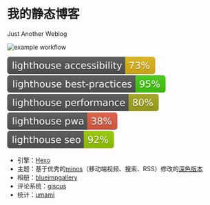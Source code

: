 # 我的静态博客

Just Another Weblog

![example workflow](https://github.com/mykonakona/mykonakona.github.io/actions/workflows/github-actions.yml/badge.svg)

[![Lighthouse Accessibility Badge](./source/images/test_results/lighthouse_accessibility.svg)](https://github.com/emazzotta/lighthouse-badges)
[![Lighthouse Best Practices Badge](./source/images/test_results/lighthouse_best-practices.svg)](https://github.com/emazzotta/lighthouse-badges)
[![Lighthouse Performance Badge](./source/images/test_results/lighthouse_performance.svg)](https://github.com/emazzotta/lighthouse-badges)
[![Lighthouse PWA Badge](./source/images/test_results/lighthouse_pwa.svg)](https://github.com/emazzotta/lighthouse-badges)
[![Lighthouse SEO Badge](./source/images/test_results/lighthouse_seo.svg)](https://github.com/emazzotta/lighthouse-badges)

- 引擎：[Hexo][1]
- 主题：基于优秀的[minos][2]（移动端视频、搜索、RSS）修改的[深色版本][3]
- 相册：[blueimpgallery][4]
- 评论系统：[giscus][5]
- 统计：[umami][6]

[1]: https://github.com/hexojs/hexo
[2]: https://github.com/ppoffice/hexo-theme-minos
[3]: https://github.com/mykonakona/hexo-theme-minos
[4]: https://github.com/blueimp/Gallery
[5]: https://github.com/giscus/giscus
[6]: https://cloud.umami.is
